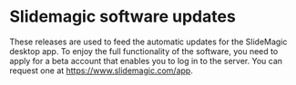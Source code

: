 # Slidemagic software updates

These releases are used to feed the automatic updates for the SlideMagic desktop app. To enjoy the full functionality of the software, you need to apply for a beta account that enables you to log in to the server. You can request one at https://www.slidemagic.com/app.
